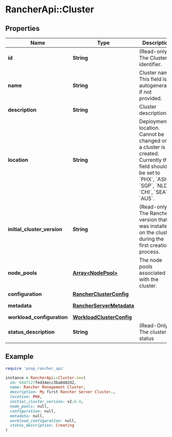 # RancherApi::Cluster

## Properties

| Name | Type | Description | Notes |
| ---- | ---- | ----------- | ----- |
| **id** | **String** | (Read-only) The Cluster identifier. | [optional][readonly] |
| **name** | **String** | Cluster name. This field is autogenerated if not provided. | [optional] |
| **description** | **String** | Cluster description. | [optional] |
| **location** | **String** | Deployment location. Cannot be changed once a cluster is created. Currently this field should be set to &#x60;PHX&#x60;, &#x60;ASH&#x60;, &#x60;SGP&#x60;, &#x60;NLD&#x60;, &#x60;CHI&#x60;, &#x60;SEA&#x60; or &#x60;AUS&#x60;. |  |
| **initial_cluster_version** | **String** | (Read-only) The Rancher version that was installed on the cluster during the first creation process. | [optional][readonly] |
| **node_pools** | [**Array&lt;NodePool&gt;**](NodePool.md) | The node pools associated with the cluster. | [optional] |
| **configuration** | [**RancherClusterConfig**](RancherClusterConfig.md) |  | [optional] |
| **metadata** | [**RancherServerMetadata**](RancherServerMetadata.md) |  | [optional][readonly] |
| **workload_configuration** | [**WorkloadClusterConfig**](WorkloadClusterConfig.md) |  | [optional] |
| **status_description** | **String** | (Read-Only) The cluster status | [optional][readonly] |

## Example

```ruby
require 'pnap_rancher_api'

instance = RancherApi::Cluster.new(
  id: 6047127fed34ecc3ba8402d2,
  name: Rancher Management Cluster,
  description: My first Rancher Server Cluster.,
  location: PHX,
  initial_cluster_version: v2.6.4,
  node_pools: null,
  configuration: null,
  metadata: null,
  workload_configuration: null,
  status_description: Creating
)
```

